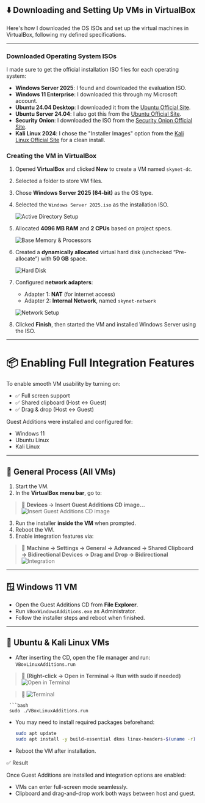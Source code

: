 
## ⬇️ Downloading and Setting Up VMs in VirtualBox

Here's how I downloaded the OS ISOs and set up the virtual machines in VirtualBox, following my defined specifications.

---

### Downloaded Operating System ISOs

I made sure to get the official installation ISO files for each operating system:

* **Windows Server 2025**: I found and downloaded the evaluation ISO.
* **Windows 11 Enterprise**: I downloaded this through my Microsoft account.
* **Ubuntu 24.04 Desktop**: I downloaded it from the [Ubuntu Official Site](https://ubuntu.com/download/desktop).
* **Ubuntu Server 24.04**: I also got this from the [Ubuntu Official Site](https://ubuntu.com/download/server).
* **Security Onion**: I downloaded the ISO from the [Security Onion Official Site](https://securityonionsolutions.com/download/).
* **Kali Linux 2024**: I chose the "Installer Images" option from the [Kali Linux Official Site](https://www.kali.org/get-kali/#kali-virtual-machines) for a clean install.

### Creating the VM in VirtualBox

1. Opened **VirtualBox** and clicked **New** to create a VM named `skynet-dc`.
2. Selected a folder to store VM files.
3. Chose **Windows Server 2025 (64-bit)** as the OS type.
4. Selected the `Windows Server 2025.iso` as the installation ISO.

   ![Active Directory Setup](img/ad.png)

5. Allocated **4096 MB RAM** and **2 CPUs** based on project specs.

   ![Base Memory & Processors](img/ad1.png)

6. Created a **dynamically allocated** virtual hard disk (unchecked “Pre-allocate”) with **50 GB** space.

   ![Hard Disk](img/ad2.png)

7. Configured **network adapters**:
   - Adapter 1: **NAT** (for internet access)
   - Adapter 2: **Internal Network**, named `skynet-network`

   ![Network Setup](img/ad3.png)

8. Clicked **Finish**, then started the VM and installed Windows Server using the ISO.

---

# 📦 Enabling Full Integration Features

To enable smooth VM usability by turning on:

- ✅ Full screen support  
- ✅ Shared clipboard (Host ↔ Guest)  
- ✅ Drag & drop (Host ↔ Guest)

Guest Additions were installed and configured for:

- Windows 11  
- Ubuntu Linux  
- Kali Linux  

---

## 🧰 General Process (All VMs)

1. Start the VM.
2. In the **VirtualBox menu bar**, go to:  

> 📸 **Devices → Insert Guest Additions CD image...** ![Insert Guest Additions CD image](img/insertcdimage.png)
3. Run the installer **inside the VM** when prompted.
4. Reboot the VM.
5. Enable integration features via:

> 📸 **Machine → Settings → General → Advanced → Shared Clipboard → Bidirectional
Devices → Drag and Drop → Bidirectional** ![Integration](img/integration.png)

---

## 🪟 Windows 11 VM

- Open the Guest Additions CD from **File Explorer**.
- Run `VBoxWindowsAdditions.exe` as Administrator.
- Follow the installer steps and reboot when finished.

---

## 🐧 Ubuntu & Kali Linux VMs

- After inserting the CD, open the file manager and run:  
 `VBoxLinuxAdditions.run`

> 📸 **(Right-click → Open in Terminal → Run with sudo if needed)** ![Open in Terminal](img/openterminal.png)

> 📸 ![Terminal](img/terminal.png)

     ```bash
     sudo ./VBoxLinuxAdditions.run

- You may need to install required packages beforehand:
     ```bash
     sudo apt update
     sudo apt install -y build-essential dkms linux-headers-$(uname -r)

- Reboot the VM after installation.

✅ Result

Once Guest Additions are installed and integration options are enabled:

- VMs can enter full-screen mode seamlessly.
- Clipboard and drag-and-drop work both ways between host and guest.
